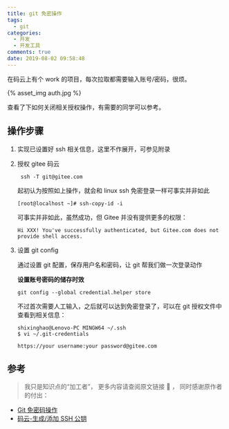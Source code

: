 ```yaml
---
title: git 免密操作
tags:
  - git
categories:
  - 开发
  - 开发工具
comments: true
date: 2019-08-02 09:58:48
---
```


在码云上有个 work 的项目，每次拉取都需要输入账号/密码，很烦。

{% asset_img auth.jpg %}

查看了下如何关闭相关授权操作，有需要的同学可以参考。

## 操作步骤

1. 实现已设置好 ssh 相关信息，这里不作展开，可参见附录
2. 授权 gitee 码云

   ```text
    ssh -T git@gitee.com
   ```

   起初认为按照如上操作，就会和 linux ssh 免密登录一样可事实并非如此

   ```text
   [root@localhost ~]# ssh-copy-id -i
   ```

   可事实并非如此，虽然成功，但 Gitee 并没有提供更多的权限：

   ```text
   Hi XXX! You've successfully authenticated, but Gitee.com does not provide shell access.
   ```

3. 设置 git config

   通过设置 git 配置，保存用户名和密码，让 git 帮我们做一次登录动作

   **设置账号密码的储存时效**

   ```text
   git config --global credential.helper store
   ```

   不过首次需要人工输入，之后就可以达到免密登录了，可以在 git 授权文件中查看到相关信息：

   ```text
   shixinghao@Lenovo-PC MINGW64 ~/.ssh
   $ vi ~/.git-credentials

   https://your username:your password@gitee.com
   ```

## 参考

> 我只是知识点的“加工者”， 更多内容请查阅原文链接 :thought_balloon: ， 同时感谢原作者的付出：

- [Git 免密码操作](https://blog.csdn.net/fg881218/article/details/86017187)
- [码云-生成/添加 SSH 公钥](https://gitee.com/help/articles/4181#article-header0)

